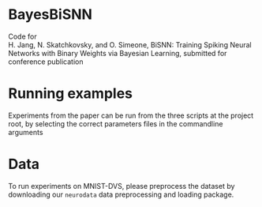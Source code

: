 # BayesBiSNN
Code for </br>
H. Jang, N. Skatchkovsky, and O. Simeone, BiSNN: Training Spiking Neural Networks with Binary Weights via Bayesian Learning, submitted for conference publication

# Running examples
Experiments from the paper can be run from the three scripts at the project root, by selecting the correct parameters files in the commandline arguments


# Data 
To run experiments on MNIST-DVS, please preprocess the dataset by downloading our `neurodata` data preprocessing and loading package. 